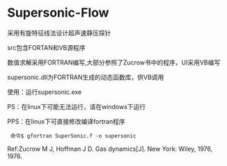 # Supersonic-Flow

采用有旋特征线法设计超声速静压探针

src包含FORTAN和VB源程序

数值求解采用FORTRAN编写,大部分参照了Zucrow书中的程序，UI采用VB编写

supersonic.dll为FORTRAN生成的动态函数库，供VB调用

使用：运行supersonic.exe

PS：在linux下可能无法运行，请在windows下运行

PPS：在linux下可直接修改编译fortran程序

     命令$ gfortran SuperSonic.f -o supersonic
Ref:Zucrow M J, Hoffman J D. Gas dynamics[J]. New York: Wiley, 1976, 1976.
